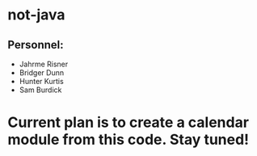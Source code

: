 # not-java

## Personnel:
- Jahrme Risner
- Bridger Dunn
- Hunter Kurtis
- Sam Burdick
# Current plan is to create a calendar module from this code. Stay tuned!
